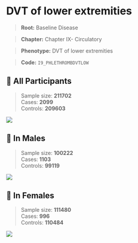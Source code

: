 # DVT of lower extremities

> **Root:** Baseline Disease  

> **Chapter:** Chapter IX- Circulatory  

> **Phenotype:** DVT of lower extremities  

> **Code:** `I9_PHLETHROMBDVTLOW`

## 🧪 All Participants  
> Sample size: **211702**  
> Cases: **2099**  
> Controls: **209603**
<img src="/Disease/Figures/ALL/Incidence/I9_PHLETHROMBDVTLOW.png"/>
<CsvTable src="/Disease/Data/ALL/Incidence/COX_I9_PHLETHROMBDVTLOW.csv" label="🔍 View full results" />

## 👨 In Males  
> Sample size: **100222**  
> Cases: **1103**  
> Controls: **99119**
<img src="/Disease/Figures/Male/Incidence/I9_PHLETHROMBDVTLOW.png"/>
<CsvTable src="/Disease/Data/Male/Incidence/COX_I9_PHLETHROMBDVTLOW.csv" label="🔍 View full results" />

## 👩 In Females  
> Sample size: **111480**  
> Cases: **996**  
> Controls: **110484**
<img src="/Disease/Figures/Female/Incidence/I9_PHLETHROMBDVTLOW.png"/>
<CsvTable src="/Disease/Data/Female/Incidence/COX_I9_PHLETHROMBDVTLOW.csv" label="🔍 View full results" />
